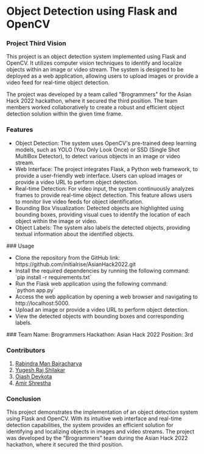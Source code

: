 # Object Detection using Flask and OpenCV

### Project Third Vision
This project is an object detection system implemented using Flask and OpenCV. It utilizes computer vision techniques to identify and localize objects within an image or video stream. The system is designed to be deployed as a web application, allowing users to upload images or provide a video feed for real-time object detection.

The project was developed by a team called "Brogrammers" for the Asian Hack 2022 hackathon, where it secured the third position. The team members worked collaboratively to create a robust and efficient object detection solution within the given time frame.
### Features
<ul>
<li>Object Detection: The system uses OpenCV's pre-trained deep learning models, such as YOLO (You Only Look Once) or SSD (Single Shot MultiBox Detector), to detect various objects in an image or video stream.
<li>Web Interface: The project integrates Flask, a Python web framework, to provide a user-friendly web interface. Users can upload images or provide a video URL to perform object detection.
<li>Real-time Detection: For video input, the system continuously analyzes frames to provide real-time object detection. This feature allows users to monitor live video feeds for object identification.
<li>Bounding Box Visualization: Detected objects are highlighted using bounding boxes, providing visual cues to identify the location of each object within the image or video.
<li>Object Labels: The system also labels the detected objects, providing textual information about the identified objects.
</ul>
### Usage
<ul>
<li>Clone the repository from the GitHub link: https://github.com/initialrise/AsianHack2022.git
<li>Install the required dependencies by running the following command:</br>
`pip install -r requirements.txt`
<li>Run the Flask web application using the following command:</br>
`python app.py`
<li>Access the web application by opening a web browser and navigating to http://localhost:5000.
<li>Upload an image or provide a video URL to perform object detection.
<li>View the detected objects with bounding boxes and corresponding labels.
</ul>
### Team Name: Brogrammers
Hackathon: Asian Hack 2022
Position: 3rd

### Contributors
1. [Rabindra Man Bajracharya](https://www.github.com/initialrise)
2. [Yugesh Raj Shilakar](https://www.github.com/yugesh-shilakar)
3. [Ojash Devkota](https://www.github.com/Ojash042)
4. [Amir Shrestha](https://www.github.com/sthaamir57)

### Conclusion
This project demonstrates the implementation of an object detection system using Flask and OpenCV. With its intuitive web interface and real-time detection capabilities, the system provides an efficient solution for identifying and localizing objects in images and video streams. The project was developed by the "Brogrammers" team during the Asian Hack 2022 hackathon, where it secured the third position.
  
